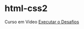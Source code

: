 # html-css2
Curso em Video
<a href="https://WagnerMartins.github.io/html-css2/exercicios/ex001/index.html">Executar o Desafios </a>
